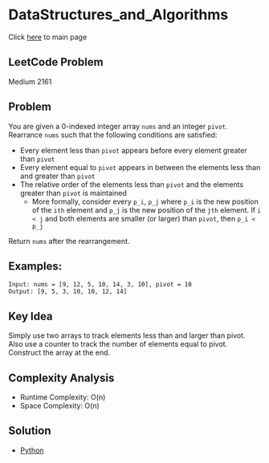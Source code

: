 # DataStructures_and_Algorithms
Click [here](../../README.md) to main page

## LeetCode Problem
Medium 2161

## Problem
You are given a 0-indexed integer array `nums` and an integer `pivot`. Rearrance `nums` such that the following conditions are satisfied:
- Every element less than `pivot` appears before every element greater than `pivot`
- Every element equal to `pivot` appears in between the elements less than and greater than `pivot`
- The relative order of the elements less than `pivot` and the elements greater than `pivot` is maintained
  - More formally, consider every `p_i`, `p_j` where `p_i` is the new position of the `ith` element and `p_j` is the new position of the `jth` element. If `i < j` and both elements are smaller (or larger) than `pivot`, then `p_i < p_j`

Return `nums` after the rearrangement.

## Examples:
```
Input: nums = [9, 12, 5, 10, 14, 3, 10], pivot = 10
Output: [9, 5, 3, 10, 10, 12, 14]
```

## Key Idea
Simply use two arrays to track elements less than and larger than pivot. Also use a counter to track the number of elements equal to pivot. Construct the array at the end.

## Complexity Analysis
- Runtime Complexity: O(n)
- Space Complexity: O(n)

## Solution
- [Python](./solution.py)
